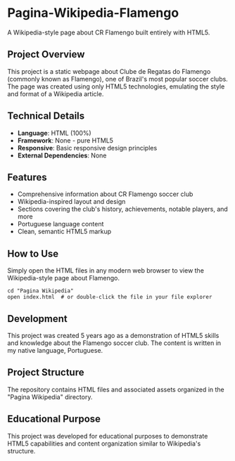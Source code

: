 # Pagina-Wikipedia-Flamengo

A Wikipedia-style page about CR Flamengo built entirely with HTML5.

## Project Overview

This project is a static webpage about Clube de Regatas do Flamengo (commonly known as Flamengo), one of Brazil's most popular soccer clubs. The page was created using only HTML5 technologies, emulating the style and format of a Wikipedia article.

## Technical Details

- **Language**: HTML (100%)
- **Framework**: None - pure HTML5
- **Responsive**: Basic responsive design principles
- **External Dependencies**: None

## Features

- Comprehensive information about CR Flamengo soccer club
- Wikipedia-inspired layout and design
- Sections covering the club's history, achievements, notable players, and more
- Portuguese language content
- Clean, semantic HTML5 markup

## How to Use

Simply open the HTML files in any modern web browser to view the Wikipedia-style page about Flamengo.

```
cd "Pagina Wikipedia"
open index.html  # or double-click the file in your file explorer
```

## Development

This project was created 5 years ago as a demonstration of HTML5 skills and knowledge about the Flamengo soccer club. The content is written in my native language, Portuguese.

## Project Structure

The repository contains HTML files and associated assets organized in the "Pagina Wikipedia" directory.

## Educational Purpose

This project was developed for educational purposes to demonstrate HTML5 capabilities and content organization similar to Wikipedia's structure.

